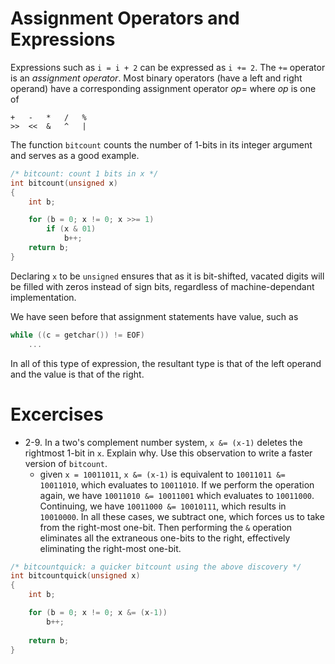 # Assignment Operators and Expressions

Expressions such as `i = i + 2` can be expressed as `i += 2`. The 
`+=` operator is an _assignment operator_. Most binary operators
(have a left and right operand) have a corresponding assignment
operator _op_= where _op_ is one of
```
+	-	*	/	%
>>	<<	&	^	|
```
The function `bitcount` counts the number of 1-bits in its integer 
argument and serves as a good example.
```C
/* bitcount: count 1 bits in x */
int bitcount(unsigned x)
{
	int b;

	for (b = 0; x != 0; x >>= 1)
		if (x & 01)
			b++;
	return b;
}
```
Declaring `x` to be `unsigned` ensures that as it is bit-shifted,
vacated digits will be filled with zeros instead of sign bits, 
regardless of machine-dependant implementation.

We have seen before that assignment statements have value, such as
```C
while ((c = getchar()) != EOF)
	...
```
In all of this type of expression, the resultant type is that of the
left operand and the value is that of the right.

# Excercises
- 2-9. In a two's complement number system, `x &= (x-1)` deletes the
rightmost 1-bit in `x`. Explain why. Use this observation to write a
faster version of `bitcount`.
	- given `x = 10011011`, `x &= (x-1)` is equivalent to 
`10011011 &= 10011010`, which evaluates to `10011010`. If we perform the 
operation again, we have `10011010 &= 10011001` which evaluates to 
`10011000`. Continuing, we have `10011000 &= 10010111`, which results in
`10010000`. In all these cases, we subtract one, which forces us to take
from the right-most one-bit. Then performing the `&` operation eliminates
all the extraneous one-bits to the right, effectively eliminating the 
right-most one-bit.
```C
/* bitcountquick: a quicker bitcount using the above discovery */
int bitcountquick(unsigned x)
{
	int b;

	for (b = 0; x != 0; x &= (x-1))
		b++;
	
	return b;
}
```
